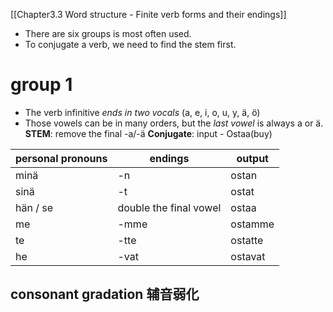 [[Chapter3.3 Word structure - Finite verb forms and their endings]]

- There are six groups is most often used.
- To conjugate a verb, we need to find the stem first.
# group 1
- The verb infinitive *ends in two vocals* (a, e, i, o, u, y, ä, ö)
- Those vowels can be in many orders, but the *last vowel* is always a or ä.
**STEM**: remove the final -a/-ä
**Conjugate**: input - Ostaa(buy)

| personal pronouns | endings | output |
| ---- | ---- | ---- |
| minä | -n | ostan |
| sinä | -t | ostat |
| hän / se | double the final vowel | ostaa |
| me | -mme | ostamme |
| te | -tte | ostatte |
| he | -vat | ostavat |

## consonant gradation 辅音弱化